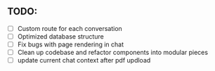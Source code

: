 
## TODO:
- [ ] Custom route for each conversation
- [ ] Optimized database structure
- [ ] Fix bugs with page rendering in chat
- [ ] Clean up codebase and refactor components into modular pieces
- [ ] update current chat context after pdf updload